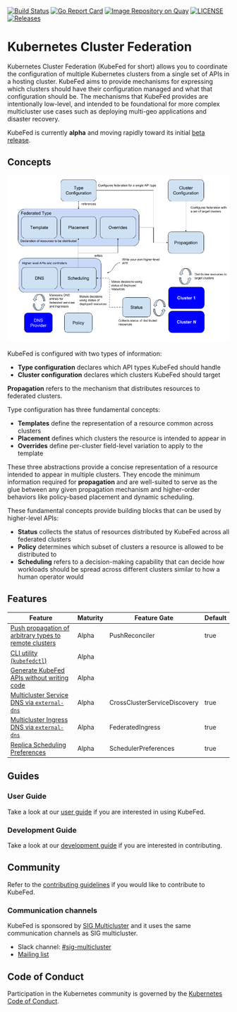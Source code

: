 [![Build Status](https://travis-ci.org/kubernetes-sigs/kubefed.svg?branch=master)](https://travis-ci.org/kubernetes-sigs/kubefed "Travis")
[![Go Report Card](https://goreportcard.com/badge/github.com/kubernetes-sigs/kubefed)](https://goreportcard.com/report/github.com/kubernetes-sigs/kubefed)
[![Image Repository on Quay](https://quay.io/repository/kubernetes-multicluster/kubefed/status "Image Repository on Quay")](https://quay.io/repository/kubernetes-multicluster/kubefed)
[![LICENSE](https://img.shields.io/badge/license-apache2.0-green.svg)](https://github.com/kubernetes-sigs/kubefed/blob/master/LICENSE)
[![Releases](https://img.shields.io/github/release/kubernetes-sigs/kubefed/all.svg)](https://github.com/kubernetes-sigs/kubefed/releases "KubeFed latest release")

# Kubernetes Cluster Federation

Kubernetes Cluster Federation (KubeFed for short) allows you to coordinate the
configuration of multiple Kubernetes clusters from a single set of APIs in a
hosting cluster. KubeFed aims to provide mechanisms for expressing which
clusters should have their configuration managed and what that configuration
should be. The mechanisms that KubeFed provides are intentionally low-level, and
intended to be foundational for more complex multicluster use cases such as
deploying multi-geo applications and disaster recovery.

KubeFed is currently **alpha** and moving rapidly toward its initial
[beta release](https://github.com/kubernetes-sigs/kubefed/milestone/4).

## Concepts

<p align="center"><img src="docs/images/concepts.png" width="711"></p>

KubeFed is configured with two types of information:

- **Type configuration** declares which API types KubeFed should handle
- **Cluster configuration** declares which clusters KubeFed should target

**Propagation** refers to the mechanism that distributes resources to federated
clusters.

Type configuration has three fundamental concepts:

- **Templates** define the representation of a resource common across clusters
- **Placement** defines which clusters the resource is intended to appear in
- **Overrides** define per-cluster field-level variation to apply to the template

These three abstractions provide a concise representation of a resource intended
to appear in multiple clusters. They encode the minimum information required for
**propagation** and are well-suited to serve as the glue between any given
propagation mechanism and higher-order behaviors like policy-based placement and
dynamic scheduling.

These fundamental concepts provide building blocks that can be used by
higher-level APIs:

- **Status** collects the status of resources distributed by KubeFed across all federated clusters
- **Policy** determines which subset of clusters a resource is allowed to be distributed to
- **Scheduling** refers to a decision-making capability that can decide how 
  workloads should be spread across different clusters similar to how a human
  operator would

## Features

| Feature | Maturity | Feature Gate | Default |
|---------|----------|--------------|---------|
| [Push propagation of arbitrary types to remote clusters](https://github.com/kubernetes-sigs/kubefed/blob/master/docs/userguide.md#verify-your-deployment-is-working) | Alpha | PushReconciler | true |
| [CLI utility (`kubefedctl`)](https://github.com/kubernetes-sigs/kubefed/blob/master/docs/userguide.md#kubefedctl-cli) | Alpha | | |
| [Generate KubeFed APIs without writing code](https://github.com/kubernetes-sigs/kubefed/blob/master/docs/userguide.md#enabling-federation-of-an-api-type) | Alpha | | |
| [Multicluster Service DNS via `external-dns`](https://github.com/kubernetes-sigs/kubefed/blob/master/docs/servicedns-with-externaldns.md) | Alpha | CrossClusterServiceDiscovery | true |
| [Multicluster Ingress DNS via `external-dns`](https://github.com/kubernetes-sigs/kubefed/blob/master/docs/ingressdns-with-externaldns.md) | Alpha | FederatedIngress | true |
| [Replica Scheduling Preferences](https://github.com/kubernetes-sigs/kubefed/blob/master/docs/userguide.md#replicaschedulingpreference) | Alpha | SchedulerPreferences | true |

## Guides

### User Guide

Take a look at our [user guide](docs/userguide.md) if you are interested in
using KubeFed.

### Development Guide

Take a look at our [development guide](docs/development.md) if you are
interested in contributing.

## Community

Refer to the [contributing guidelines](./CONTRIBUTING.md) if you would like to contribute to KubeFed.

### Communication channels

KubeFed is sponsored by [SIG Multicluster](https://github.com/kubernetes/community/tree/master/sig-multicluster) and it uses the same communication channels as SIG multicluster.

* Slack channel: [#sig-multicluster](http://slack.k8s.io/#sig-multicluster)
* [Mailing list](https://groups.google.com/forum/#!forum/kubernetes-sig-multicluster)

## Code of Conduct

Participation in the Kubernetes community is governed by the
[Kubernetes Code of Conduct](./code-of-conduct.md).

